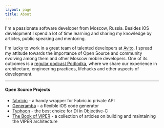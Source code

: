 ```yaml
---
layout: page
title: About
---
```


I'm a passionate software developer from Moscow, Russia. Besides iOS development I spend a lot of time learning and sharing my knowledge by articles, public speaking and mentoring.

I'm lucky to work in a great team of talented developers at [Avito](https://github.com/avito-tech). I spread my attitude towards the importance of Open Source and community evolving among them and other Moscow mobile developers. One of its outcomes is a [regular podcast Podlodka](https://soundcloud.com/podlodka), where we share our experience in architecture, engineering practices, lifehacks and other aspects of development.

---

#### Open Source Projects

* [fabricio](https://github.com/strongself/fabricio) - a handy wrapper for Fabric.io private API
* [Generamba](https://github.com/rambler-ios/Generamba) - a flexible iOS code generator
* [Typhoon](https://github.com/appsquickly/Typhoon) - the best choice for DI in Objective-C
* [The Book of VIPER](https://github.com/strongself/The-Book-of-VIPER) - a collection of articles on building and maintaining the VIPER architecture
